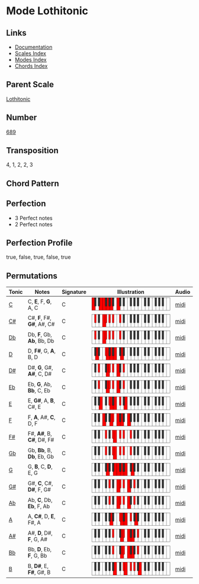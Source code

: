 # Mode Lothitonic

## Links

- [Documentation](README.md)
- [Scales Index](Scales.md)
- [Modes Index](Modes.md)
- [Chords Index](Chords.md)

## Parent Scale

[Lothitonic](ScaleLothitonic.md)

## Number

[689](https://ianring.com/musictheory/scales/689)

## Transposition

4, 1, 2, 2, 3

## Chord Pattern



## Perfection

- 3 Perfect notes
- 2 Perfect notes

## Perfection Profile

true, false, true, false, true

## Permutations

| Tonic | Notes | Signature | Illustration | Audio |
|-------|-------|-----------|--------------|-------|
| [C](ModeCNaturalLothitonic.md) | C, **E**, F, **G**, A, C | C | ![CNaturalLothitonic](ModeCNaturalLothitonic.png) | [midi](https://github.com/edipermadi/music/blob/main/docs/ModeCNaturalLothitonic.mid?raw=true) |
| [C#](ModeCSharpLothitonic.md) | C#, **F**, F#, **G#**, A#, C# | C | ![CSharpLothitonic](ModeCSharpLothitonic.png) | [midi](https://github.com/edipermadi/music/blob/main/docs/ModeCSharpLothitonic.mid?raw=true) |
| [Db](ModeDFlatLothitonic.md) | Db, **F**, Gb, **Ab**, Bb, Db | C | ![DFlatLothitonic](ModeDFlatLothitonic.png) | [midi](https://github.com/edipermadi/music/blob/main/docs/ModeDFlatLothitonic.mid?raw=true) |
| [D](ModeDNaturalLothitonic.md) | D, **F#**, G, **A**, B, D | C | ![DNaturalLothitonic](ModeDNaturalLothitonic.png) | [midi](https://github.com/edipermadi/music/blob/main/docs/ModeDNaturalLothitonic.mid?raw=true) |
| [D#](ModeDSharpLothitonic.md) | D#, **G**, G#, **A#**, C, D# | C | ![DSharpLothitonic](ModeDSharpLothitonic.png) | [midi](https://github.com/edipermadi/music/blob/main/docs/ModeDSharpLothitonic.mid?raw=true) |
| [Eb](ModeEFlatLothitonic.md) | Eb, **G**, Ab, **Bb**, C, Eb | C | ![EFlatLothitonic](ModeEFlatLothitonic.png) | [midi](https://github.com/edipermadi/music/blob/main/docs/ModeEFlatLothitonic.mid?raw=true) |
| [E](ModeENaturalLothitonic.md) | E, **G#**, A, **B**, C#, E | C | ![ENaturalLothitonic](ModeENaturalLothitonic.png) | [midi](https://github.com/edipermadi/music/blob/main/docs/ModeENaturalLothitonic.mid?raw=true) |
| [F](ModeFNaturalLothitonic.md) | F, **A**, A#, **C**, D, F | C | ![FNaturalLothitonic](ModeFNaturalLothitonic.png) | [midi](https://github.com/edipermadi/music/blob/main/docs/ModeFNaturalLothitonic.mid?raw=true) |
| [F#](ModeFSharpLothitonic.md) | F#, **A#**, B, **C#**, D#, F# | C | ![FSharpLothitonic](ModeFSharpLothitonic.png) | [midi](https://github.com/edipermadi/music/blob/main/docs/ModeFSharpLothitonic.mid?raw=true) |
| [Gb](ModeGFlatLothitonic.md) | Gb, **Bb**, B, **Db**, Eb, Gb | C | ![GFlatLothitonic](ModeGFlatLothitonic.png) | [midi](https://github.com/edipermadi/music/blob/main/docs/ModeGFlatLothitonic.mid?raw=true) |
| [G](ModeGNaturalLothitonic.md) | G, **B**, C, **D**, E, G | C | ![GNaturalLothitonic](ModeGNaturalLothitonic.png) | [midi](https://github.com/edipermadi/music/blob/main/docs/ModeGNaturalLothitonic.mid?raw=true) |
| [G#](ModeGSharpLothitonic.md) | G#, **C**, C#, **D#**, F, G# | C | ![GSharpLothitonic](ModeGSharpLothitonic.png) | [midi](https://github.com/edipermadi/music/blob/main/docs/ModeGSharpLothitonic.mid?raw=true) |
| [Ab](ModeAFlatLothitonic.md) | Ab, **C**, Db, **Eb**, F, Ab | C | ![AFlatLothitonic](ModeAFlatLothitonic.png) | [midi](https://github.com/edipermadi/music/blob/main/docs/ModeAFlatLothitonic.mid?raw=true) |
| [A](ModeANaturalLothitonic.md) | A, **C#**, D, **E**, F#, A | C | ![ANaturalLothitonic](ModeANaturalLothitonic.png) | [midi](https://github.com/edipermadi/music/blob/main/docs/ModeANaturalLothitonic.mid?raw=true) |
| [A#](ModeASharpLothitonic.md) | A#, **D**, D#, **F**, G, A# | C | ![ASharpLothitonic](ModeASharpLothitonic.png) | [midi](https://github.com/edipermadi/music/blob/main/docs/ModeASharpLothitonic.mid?raw=true) |
| [Bb](ModeBFlatLothitonic.md) | Bb, **D**, Eb, **F**, G, Bb | C | ![BFlatLothitonic](ModeBFlatLothitonic.png) | [midi](https://github.com/edipermadi/music/blob/main/docs/ModeBFlatLothitonic.mid?raw=true) |
| [B](ModeBNaturalLothitonic.md) | B, **D#**, E, **F#**, G#, B | C | ![BNaturalLothitonic](ModeBNaturalLothitonic.png) | [midi](https://github.com/edipermadi/music/blob/main/docs/ModeBNaturalLothitonic.mid?raw=true) |
